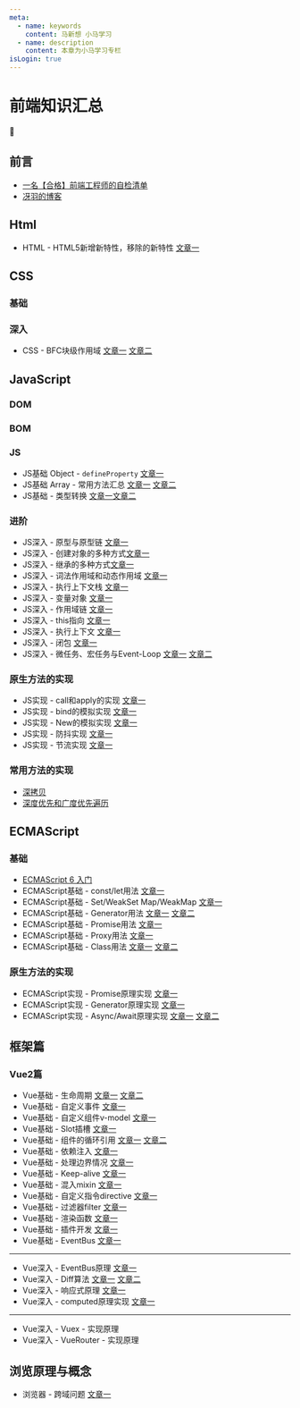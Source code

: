 ```yaml
---
meta:
  - name: keywords
    content: 马新想 小马学习 
  - name: description
    content: 本章为小马学习专栏
isLogin: true
---
```



# 前端知识汇总


:horse:


## 前言

- [一名【合格】前端工程师的自检清单](https://juejin.cn/post/6844903830887366670#heading-18)
- [冴羽的博客](https://github.com/mqyqingfeng/Blog)


## Html

- HTML - HTML5新增新特性，移除的新特性 [文章一](https://blog.csdn.net/z591102/article/details/104776477)

## CSS

### 基础

### 深入

- CSS - BFC块级作用域 [文章一](/web/csshtml/css-bfc) [文章二](/web/csshtml/css-formatContent)


## JavaScript


### DOM


### BOM



### JS

- JS基础 Object - `defineProperty` [文章一](https://segmentfault.com/a/1190000007434923)
- JS基础 Array - 常用方法汇总 [文章一](https://juejin.cn/post/6862526380404391949) [文章二](https://es6.ruanyifeng.com/#docs/array)
- JS基础 - 类型转换 [文章一](https://github.com/mqyqingfeng/Blog/issues/159)[文章二](https://github.com/mqyqingfeng/Blog/issues/164)


### 进阶

- JS深入 - 原型与原型链 [文章一](https://github.com/mqyqingfeng/Blog/issues/2)
- JS深入 - 创建对象的多种方式[文章一](https://github.com/mqyqingfeng/Blog/issues/15)
- JS深入 - 继承的多种方式[文章一](https://github.com/mqyqingfeng/Blog/issues/16)
- JS深入 - 词法作用域和动态作用域 [文章一](https://github.com/mqyqingfeng/Blog/issues/3)
- JS深入 - 执行上下文栈 [文章一](https://github.com/mqyqingfeng/Blog/issues/4)
- JS深入 - 变量对象 [文章一](https://github.com/mqyqingfeng/Blog/issues/5)
- JS深入 - 作用域链  [文章一](https://github.com/mqyqingfeng/Blog/issues/6)
- JS深入 - this指向 [文章一](https://github.com/mqyqingfeng/Blog/issues/7)
- JS深入 - 执行上下文 [文章一](https://github.com/mqyqingfeng/Blog/issues/8)
- JS深入 - 闭包 [文章一](https://github.com/mqyqingfeng/Blog/issues/9)
- JS深入 - 微任务、宏任务与Event-Loop [文章一](https://juejin.cn/post/6844903764202094606?utm_source=gold_browser_extension#heading-6) [文章二](https://www.cnblogs.com/jiasm/p/9482443.html)



### 原生方法的实现

- JS实现 - call和apply的实现 [文章一](https://github.com/mqyqingfeng/Blog/issues/11)
- JS实现 - bind的模拟实现 [文章一](https://github.com/mqyqingfeng/Blog/issues/12)
- JS实现 - New的模拟实现 [文章一](https://github.com/mqyqingfeng/Blog/issues/13)
- JS实现 - 防抖实现 [文章一](https://github.com/mqyqingfeng/Blog/issues/22)
- JS实现 - 节流实现 [文章一](https://github.com/mqyqingfeng/Blog/issues/26)


### 常用方法的实现

- [深拷贝](https://github.com/mqyqingfeng/Blog/issues/32)
- [深度优先和广度优先遍历](https://github.com/Advanced-Frontend/Daily-Interview-Question/issues/10)

## ECMAScript


### 基础

- [ECMAScript 6 入门](https://es6.ruanyifeng.com/)
- ECMAScript基础 - const/let用法 [文章一](https://es6.ruanyifeng.com/#docs/let)
- ECMAScript基础 - Set/WeakSet Map/WeakMap [文章一](https://es6.ruanyifeng.com/#docs/set-map#WeakSet)
- ECMAScript基础 - Generator用法 [文章一](https://es6.ruanyifeng.com/#docs/generator) [文章二](https://es6.ruanyifeng.com/#docs/generator-async)
- ECMAScript基础 - Promise用法 [文章一](https://es6.ruanyifeng.com/#docs/promise)
- ECMAScript基础 - Proxy用法 [文章一](https://es6.ruanyifeng.com/#docs/proxy)
- ECMAScript基础 - Class用法 [文章一](https://es6.ruanyifeng.com/#docs/class) [文章二](https://es6.ruanyifeng.com/#docs/class-extends)

### 原生方法的实现

- ECMAScript实现 - Promise原理实现 [文章一](https://juejin.cn/post/6844903831881400333)
- ECMAScript实现 - Generator原理实现 [文章一](https://blog.csdn.net/weixin_43964148/article/details/107917507)
- ECMAScript实现 - Async/Await原理实现 [文章一](https://juejin.cn/post/6844903988584775693) [文章二](https://juejin.cn/post/6844903988584775693)



## 框架篇
 
### Vue2篇

- Vue基础 - 生命周期 [文章一](https://segmentfault.com/a/1190000011381906/) [文章二](https://www.jianshu.com/p/672e967e201c)
- Vue基础 - 自定义事件 [文章一](https://cn.vuejs.org/v2/guide/components-custom-events.html)
- Vue基础 - 自定义组件v-model [文章一](https://cn.vuejs.org/v2/guide/components-custom-events.html#%E8%87%AA%E5%AE%9A%E4%B9%89%E7%BB%84%E4%BB%B6%E7%9A%84-v-model)
- Vue基础 - Slot插槽 [文章一](https://cn.vuejs.org/v2/guide/components-slots.html)
- Vue基础 - 组件的循环引用 [文章一](https://cn.vuejs.org/v2/guide/components-edge-cases.html#%E5%BE%AA%E7%8E%AF%E5%BC%95%E7%94%A8) [文章二](https://www.cnblogs.com/zpxm/p/11060086.html)
- Vue基础 - 依赖注入 [文章一](https://cn.vuejs.org/v2/guide/components-edge-cases.html#%E4%BE%9D%E8%B5%96%E6%B3%A8%E5%85%A5)
- Vue基础 - 处理边界情况 [文章一](https://cn.vuejs.org/v2/guide/components-edge-cases.html)
- Vue基础 - Keep-alive [文章一](https://cn.vuejs.org/v2/api/#keep-alive)
- Vue基础 - 混入mixin [文章一](https://cn.vuejs.org/v2/guide/mixins.html)
- Vue基础 - 自定义指令directive [文章一](https://cn.vuejs.org/v2/guide/custom-directive.html)
- Vue基础 - 过滤器filter [文章一](https://cn.vuejs.org/v2/guide/filters.html)
- Vue基础 - 渲染函数 [文章一](https://cn.vuejs.org/v2/guide/render-function.html)
- Vue基础 - 插件开发 [文章一](https://cn.vuejs.org/v2/guide/plugins.html)
- Vue基础 - EventBus [文章一](https://blog.csdn.net/q3254421/article/details/82927860)

---

- Vue深入 - EventBus原理 [文章一]()
- Vue深入 - Diff算法 [文章一](https://www.cnblogs.com/wind-lanyan/p/9061684.html) [文章二](https://github.com/sl1673495/blogs/issues/39)
- Vue深入 - 响应式原理 [文章一](/web/vue/mvvm.html)
- Vue深入 - computed原理实现 [文章一](/web/vue/computed.html)

---

- Vue深入 - Vuex - 实现原理
- Vue深入 - VueRouter - 实现原理




## 浏览原理与概念

- 浏览器 - 跨域问题 [文章一](https://blog.csdn.net/ysvae/article/details/82121161)

